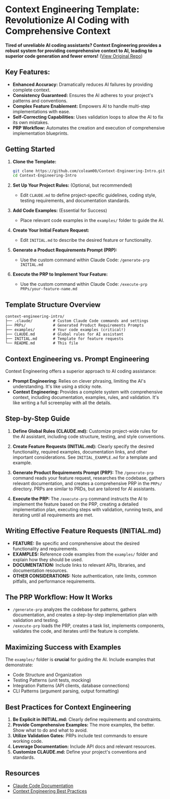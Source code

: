 # Context Engineering Template: Revolutionize AI Coding with Comprehensive Context

**Tired of unreliable AI coding assistants?  Context Engineering provides a robust system for providing comprehensive context to AI, leading to superior code generation and fewer errors!** ([View Original Repo](https://github.com/coleam00/context-engineering-intro))

## Key Features:

*   **Enhanced Accuracy:** Dramatically reduces AI failures by providing complete context.
*   **Consistency Guaranteed:** Ensures the AI adheres to your project's patterns and conventions.
*   **Complex Feature Enablement:** Empowers AI to handle multi-step implementations with ease.
*   **Self-Correcting Capabilities:** Uses validation loops to allow the AI to fix its own mistakes.
*   **PRP Workflow:** Automates the creation and execution of comprehensive implementation blueprints.

## Getting Started

1.  **Clone the Template:**

    ```bash
    git clone https://github.com/coleam00/Context-Engineering-Intro.git
    cd Context-Engineering-Intro
    ```

2.  **Set Up Your Project Rules:** (Optional, but recommended)

    *   Edit `CLAUDE.md` to define project-specific guidelines, coding style, testing requirements, and documentation standards.

3.  **Add Code Examples:** (Essential for Success)

    *   Place relevant code examples in the `examples/` folder to guide the AI.

4.  **Create Your Initial Feature Request:**

    *   Edit `INITIAL.md` to describe the desired feature or functionality.

5.  **Generate a Product Requirements Prompt (PRP):**

    *   Use the custom command within Claude Code: `/generate-prp INITIAL.md`

6.  **Execute the PRP to Implement Your Feature:**

    *   Use the custom command within Claude Code: `/execute-prp PRPs/your-feature-name.md`

## Template Structure Overview

```
context-engineering-intro/
├── .claude/         # Custom Claude Code commands and settings
├── PRPs/            # Generated Product Requirements Prompts
├── examples/        # Your code examples (critical!)
├── CLAUDE.md        # Global rules for AI assistant
├── INITIAL.md       # Template for feature requests
└── README.md        # This file
```

## Context Engineering vs. Prompt Engineering

Context Engineering offers a superior approach to AI coding assistance:

*   **Prompt Engineering:** Relies on clever phrasing, limiting the AI's understanding. It's like using a sticky note.
*   **Context Engineering:** Provides a complete system with comprehensive context, including documentation, examples, rules, and validation. It's like writing a full screenplay with all the details.

## Step-by-Step Guide

1.  **Define Global Rules (CLAUDE.md):**  Customize project-wide rules for the AI assistant, including code structure, testing, and style conventions.

2.  **Create Feature Requests (INITIAL.md):**  Clearly specify the desired functionality, required examples, documentation links, and other important considerations.  See `INITIAL_EXAMPLE.md` for a template and example.

3.  **Generate Product Requirements Prompt (PRP):**  The `/generate-prp` command reads your feature request, researches the codebase, gathers relevant documentation, and creates a comprehensive PRP in the `PRPs/` directory.  PRPs are similar to PRDs, but are tailored for AI assistants.

4.  **Execute the PRP:** The `/execute-prp` command instructs the AI to implement the feature based on the PRP, creating a detailed implementation plan, executing steps with validation, running tests, and iterating until all requirements are met.

## Writing Effective Feature Requests (INITIAL.md)

*   **FEATURE:** Be specific and comprehensive about the desired functionality and requirements.
*   **EXAMPLES:**  Reference code examples from the `examples/` folder and explain how they should be used.
*   **DOCUMENTATION:** Include links to relevant APIs, libraries, and documentation resources.
*   **OTHER CONSIDERATIONS:** Note authentication, rate limits, common pitfalls, and performance requirements.

## The PRP Workflow: How It Works

*   `/generate-prp` analyzes the codebase for patterns, gathers documentation, and creates a step-by-step implementation plan with validation and testing.
*   `/execute-prp` loads the PRP, creates a task list, implements components, validates the code, and iterates until the feature is complete.

## Maximizing Success with Examples

The `examples/` folder is **crucial** for guiding the AI.  Include examples that demonstrate:

*   Code Structure and Organization
*   Testing Patterns (unit tests, mocking)
*   Integration Patterns (API clients, database connections)
*   CLI Patterns (argument parsing, output formatting)

## Best Practices for Context Engineering

1.  **Be Explicit in INITIAL.md:** Clearly define requirements and constraints.
2.  **Provide Comprehensive Examples:**  The more examples, the better. Show what to do and what to avoid.
3.  **Utilize Validation Gates:**  PRPs include test commands to ensure working code.
4.  **Leverage Documentation:**  Include API docs and relevant resources.
5.  **Customize CLAUDE.md:**  Define your project's conventions and standards.

## Resources

*   [Claude Code Documentation](https://docs.anthropic.com/en/docs/claude-code)
*   [Context Engineering Best Practices](https://www.philschmid.de/context-engineering)